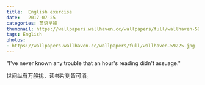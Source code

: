 ```yaml
---
title:  English exercise
date:   2017-07-25
categories: 英语早操
thumbnail: https://wallpapers.wallhaven.cc/wallpapers/full/wallhaven-59225.jpg
tags: English
photos:
- https://wallpapers.wallhaven.cc/wallpapers/full/wallhaven-59225.jpg
---
```


"I've never known any trouble that an hour's reading didn't assuage."
<p>世间纵有万般扰，读书片刻皆可消。</p>
